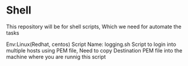# Shell
This repository will be for shell scripts, Which we need for automate the tasks

Env:Linux(Redhat, centos)
Script Name: logging.sh
Script to login into multiple hosts using PEM file, Need to copy Destination PEM file into the machine where you are runnig this script

